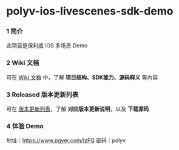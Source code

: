 # polyv-ios-livescenes-sdk-demo
### 1 简介
此项目是保利威 iOS 多场景 Demo



### 2 Wiki 文档
可在 [Wiki 文档](https://github.com/polyv/polyv-ios-livescenes-sdk-demo/wiki) 中，了解 **项目结构、SDK能力、源码释义** 等内容



### 3 Released 版本更新列表
可在 [版本更新列表](https://github.com/polyv/polyv-ios-livescenes-sdk-demo/releases)，了解 **对应版本更新说明**，以及 **下载源码**



### 4 体验 Demo
地址：https://www.pgyer.com/IzFQ 
密码：polyv
